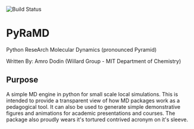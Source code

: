 ![Build Status](https://github.com/adodin/PyRaMD/workflows/Python%20package/badge.svg)
# PyRaMD
Python ReseArch Molecular Dynamics (pronounced Pyramid)

Written By: Amro Dodin (Willard Group - MIT Department of Chemistry)

## Purpose
A simple MD engine in python for small scale local simulations. 
This is intended to provide a transparent view of how MD packages work as a pedagogical tool. 
It can also be used to generate simple demonstrative figures and animations for academic presentations and courses.
The package also proudly wears it's tortured contrived acronym on it's sleeve.
